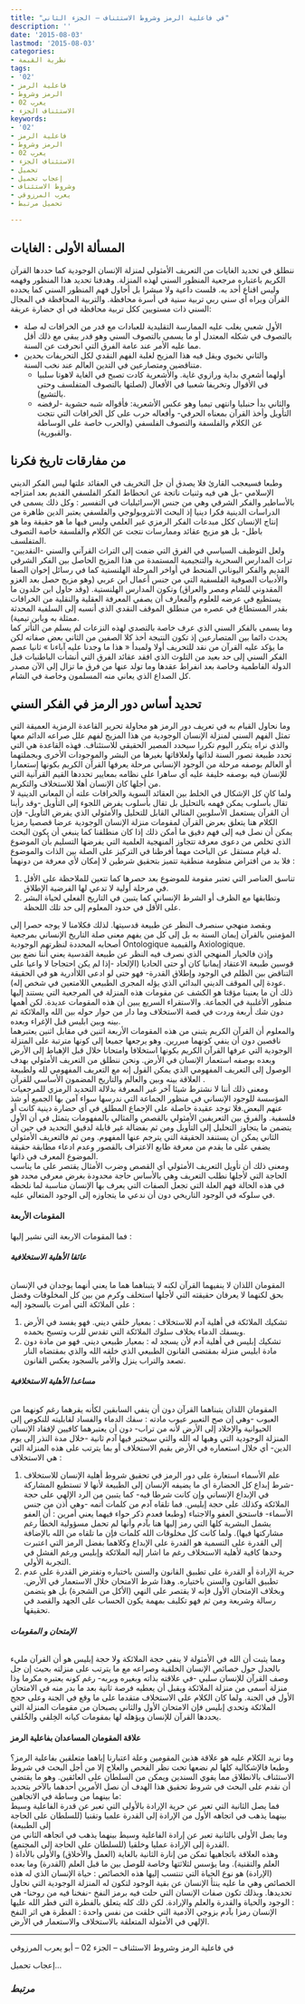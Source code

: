 ```yaml
---
title: "في فاعلية الرمز وشروط الاستئناف – الجزء الثاني"
description: ''
date: '2015-08-03'
lastmod: '2015-08-03'
categories:
- نظرية القيمة
tags:
- '02'
- فاعلية الرمز
- الرمز وشروط
- 02 يعرب
- الاستئناف الجزء
keywords:
- '02'
- فاعلية الرمز
- الرمز وشروط
- 02 يعرب
- الاستئناف الجزء
- تحميل
- إعجاب تحميل
- وشروط الاستئناف
- يعرب المرزوقي
- تحميل مرتبط

---
```

## **المسألة الأولى : الغايات**

ننطلق في تحديد الغايات من التعريف الأمثولي لمنزلة الإنسان الوجودية كما حددها القرآن الكريم باعتباره مرجعية المنظور السني لهذه المنزلة. وهدفنا تحديد هذا المنظور وفهمه وليس اقناع أحد به. فلست داعية ولا مبشرا بل أحاول فهم المنظور السني كما يحدده القرآن ويراه أي سني ربي تربية سنية في أسرة محافظة. والتربية المحافظة في المجال السني ذات مستويين ككل تربية محافظة في أي حضارة عريقة:

* الأول شعبي يغلب عليه الممارسة التقليدية للعبادات مع قدر من الخرافات له صلة بالتصوف في شكله المعتدل أو ما يسمى بالتصوف السني وهو قدر يبقى مع ذلك أقل مما عليه الأمر عند عامة الفرق التي انحرفت عن السنة.
* والثاني نخبوي ويقل فيه هذا المزيج لغلبة الفهم النقدي لكل التحريفات بحدين متناقضين ومتصارعين في التدين العالم عند نخب السنة.
  + أولهما أشعري بداية ورازوي غاية. والأشعرية كادت تصبح في الغاية لاهوتا سلبيا في الأقوال وتخريفا شعبيا في الأفعال (لصلتها بالتصوف المتفلسف وحتى بالتشيع).
  + والثاني بدأ حنبليا وانتهى تيميا وهو عكس الأشعرية: فأقواله شبه حشوية -لرفضه التأويل وأخذ القرآن بمعناه الحرفي- وأفعاله حرب على كل الخرافات التي نتجت عن الكلام والفلسفة والتصوف الفلسفي (والحرب خاصة على الوساطة والقبورية).

## **من مفارقات تاريخ فكرنا**

وطبعا فسيعجب القارئ فلا يصدق أن جل التخريف في العقائد علتها ليس الفكر الديني الإسلامي -بل هي فيه وثنيات ناتجة عن انحطاط الفكر الفلسفي القديم بعد امتزاجه بالأساطير والفكر الشرقي وهي من جنس الإسرائيليات في التفسير : وكل ذلك يسمى في الدراسات الدينية فكرا دينيا إذ البحث الانثروبولوجي والفلسفي يعتبر الدين ظاهرة من إنتاج الإنسان ككل مبدعات الفكر الرمزي غير العلمي وليس فيها ما هو حقيقة وما هو باطل- بل هو مزيج عقائد وممارسات نتجت عن الكلام والفلسفة خاصة التصوف المتفلسف.  
ولعل التوظيف السياسي في الفرق التي ضمت إلى التراث القرآني والسني -النقديين- تراث المدارس السحرية والتنجيمية المستمدة من هذا المزيج الحاصل بين الفكر الشرقي القديم والفكر اليوناني المنحط في أواخر المرحلة الهلنستية كما في رسائل إخوان الصفا والأدبيات الصوفية الفلسفية التي من جنس أعمال ابن عربي (وهو مزيج حصل بعد الغزو المقدوني للشام ومصر والعراق) وتكون المدارس الهلنستية. (وقد حاول ابن خلدون ما يستطيع في عرضه للعلوم والمعارف أن يصفي المعرفة العقلية والنقلية من الخرافات بقدر المستطاع في عصره من منطلق الموقف النقدي الذي أنسبه إلى السلفية المحدثة ممثلة به وبابن تيمية).  
وما يسمى بالفكر السني الذي عرف خاصة بالتصدي لهذه النزعات لم يسلم من التأثر كما يحدث دائما بين المتصارعين إذ تكون النتيجة أخذ كلا الصفين من الثاني بعض صفاته لكن ما يؤكد عليه القرآن من نقد للتحريف أولا ولمبدأ « هذا ما وجدنا عليه آباءنا » ثانيا عصم الفكر السني إلى حد بعيد من التلوث الذي افقد عقائد الفرق التي أنشأت الباطنيات قبل الدولة الفاطمية وخاصة بعد انفراط عقدها وما تولد عنها من فرق ما تزال إلى الآن مصدر كل الصداع الذي يعاني منه المسلمون وخاصة في الشام.

## **تحديد أساس دور الرمز في الفكر السني**

وما نحاول القيام به في تعريف دور الرمز هو محاولة تحرير القاعدة الرمزية العميقة التي تمثل الفهم السني لمنزلة الإنسان الوجودية من هذا المزيج لفهم علل صراعه الدائم معها والذي نراه يتكرر اليوم تكررا سيحدد المصير الحقيقي للاستئناف. فهذه القاعدة هي التي تحدد طبيعة تصور السنة لذاتها ولعلاقاتها بغيرها من البشر والموجودات الأخرى وبجملتهما أو العالم بوصفه مرحلة من الوجود الإنساني مرحلة يعرفها القرآن الكريم بكونها إستعمارا للإنسان فيه بوصفه خليفة عليه أي ساهرا على نظامه بمعايير تحددها القيم القرآنية التي من أجلها كان الإنسان أهلا للاستخلاف والتكريم.  
ولما كان كل الإشكال في الخلط بين العقائد السوية والخرافات علته أن المعاني الدينية لا تقال بأسلوب يمكن فهمه بالتحليل بل تقال بأسلوب يفرض اللجوء إلى التأويل -وقد رأينا أن القرآن يستعمل الأسلوبين المثالي القابل للتحليل والأمثولي الذي يفرض التأويل- فإن الكلام هنا يتعلق بعرض القرآن لمقومات منزلة الإنسان الوجودية عرضا قصصيا رمزيا يمكن أن نصل فيه إلى فهم دقيق ما أمكن ذلك إذا كان منطلقنا كما ينبغي أن يكون البحث الذي تخلص من دعوى معرفة تتجاوز المنهجية العلمية التي يفرضها التسليم بأن الموضوع له قيام مستقل عن الباحث مهما أفرطنا في التركيز على الصلة بين الذات والموضوع.  
فلا بد من افتراض منظومة منطقية تتميز بتحقيق شرطين لا إمكان لأي معرفة من دونهما :

1. تناسق العناصر التي تعتبر مقومة للموضوع بعد حصرها كما تتعين للملاحظة على الأقل في مرحلة أولية لا تدعي لها الفرضية الإطلاق.
2. وتطابقها مع الظرف أو الشرط الإنساني كما يتبين في التاريخ الفعلي لحياة البشر على الأقل في حدود المعلوم إلى حد تلك اللحظة.

وبقصد منهجي سنصرف النظر عن طبيعة قدسيتها. لذلك فكلامنا لا يوجه حصرا إلى المؤمنين بالقرآن إيمان السنة به بل إلى كل من يفهم معنى صلة التاريخ الإنساني بمرجعية أصحابه المحددة لنظرتهم الوجودية Ontologique والقيمية Axiologique.  
وإذن فالخيار المنهجي الذي نصرف فيه النظر عن طبيعة القدسية يعني أننا نضع بين قوسين طبيعة الاعتقاد إيمانيا كان أو حتى الحاديا (الإلحاد -إذا لم يكن احتجاجا لا واعيا على التناقض بين الظلم في الوجود وإطلاق القدرة- فهو حتى لو ادعى اللاأدرية هو في الحقيقة عودة إلى الموقف الديني البدائي الذي يؤله المجرى الطبيعي اللامتعين في شخص إله).  
ذلك أن ما يعنينا مؤقتا هو الكشف عن مقومات هذه المنزلة في المرجعية التي يستند إليها منظور الأغلبية في الجماعة. والاستقراء السريع يبين أن هذه المقومات عديدة. لكن أهمها دون شك أربعة وردت في قصة الاستخلاف وما دار من حوار حوله بين الله والملائكة ثم بينه وبين ابليس قبل الإغراء وبعده.  
والمعلوم أن القرآن الكريم يتبنى من هذه المقومات الأربعة اثنين في مقابل اثنين يعتبرهما ناقصين دون أن ينفي كونهما مبررين. وهو يرجعها جميعا إلى كونها مترتبة على المنزلة الوجودية التي عرفها القرآن الكريم بكونها استخلافا وامتحانا خلال قبل الإهباط إلى الأرض وبعده بوصفه استعمار الإنسان في الأرض. ونحن ننطلق من التعريف الأمثولي بهدف الوصول إلى التعريف المفهومي الذي يمكن القول إنه مع التعريف المفهومي لله ولطبيعة العلاقة بينه وبين والعالم والتاريخ المضمون الأساسي للقرآن .  
ومعنى ذلك أننا لا نشترط شيئا آخر غير المعرفة بدلالة التحديد الرمزي للمرجعيات المؤسسة للوجود الإنساني في منظور الجماعة التي ندرسها سواء آمن بها الجميع أو شذ عنهم البعض.فلا توجد عقيدة حاصلة على الإجماع المطلق في أي حضارة دينية كانت أو فلسفية. والفرق بين التعريفين الأمثولي بالقصص والمثالي بالمفهومات يتمثل في أن الأول يتضمن ما يتجاوز التحليل إلى التأويل ومن ثم بفضالة غير قابلة لدقيق التحديد في حين أن الثاني يمكن أن يستنفد الحقيقة التي يترجم عنها المفهوم. ومن ثم فالتعريف الأمثولي يضفي على ما يقدم من معرفة طابع الاعتراف بالقصور وعدم ادعاء مطابقة حقيقة الموضوع المعرف في ذاتها.  
ومعنى ذلك أن تأويل التعريف الأمثولي أي القصص وضرب الأمثال يقتصر على ما يناسب الحاجة التي لأجلها نطلب التعريف وهي بالأساس حاجة محدودة بغرض معرفي محدد هو في هذه الحالة فهم العلة التي تجعل الصفات التي يعرف بها الإنسان مناسبة لما نلحظه في سلوكه في الوجود التاريخي دون أن ندعي ما يتجاوزه إلى الوجود المتعالي عليه.

#### **المقومات الأربعة**

فما المقومات الاربعة التي نشير إليها :

###### **عائقا الأهلية الاستخلافية**

المقومان اللذان لا ينفيهما القرآن لكنه لا يتبناهما هما ما يعني أنهما يوجدان في الإنسان بحق لكنهما لا يعرفان حقيقته التي لأجلها استخلف وكرم من بين كل المخلوقات وفضل على الملائكة التي أمرت بالسجود إليه :

1. تشكيك الملائكة في أهلية آدم للاستخلاف : بمعيار خلقي ديني. فهو يفسد في الأرض ويسفك الدماء بخلاف سلوك الملائكة التي تقدس للرب وتسبح بحمده.
2. تشكيك إبليس في أهلية آدم لأن يسجد له : بمعيار طبيعي ديني. فهو من مادة دون مادة ابليس منزلة بمقتضى القانون الطبيعي الذي خلقه الله والذي بمقتضاه النار تصعد والتراب ينزل والأمر بالسجود يعكس القانون.

###### **مساعدا الأهلية الاستخلافية**

المقومان اللذان يتبناهما القرآن دون أن ينفي السابقين لكأنه يقرهما رغم كونهما من العيوب -وهي إن صح التعبير عيوب مادته : سفك الدماء والفساد لقابليته للنكوص إلى الحيوانية والإخلاد إلى الأرض لأنه من تراب- دون أن يعتبرهما كافيين لإفقاد الإنسان المنزلة الوجودية التي وهبها له الله والتي سيختبر فيها آدم ثانية -خلال مدة النذر إلى يوم الدين- أي خلال استعماره في الأرض بقيم الاستخلاف أو بما يترتب على هذه المنزلة التي هي الاستخلاف :

1. علم الأسماء استعارة على دور الرمز في تحقيق شروط أهلية الإنسان للاستخلاف -شرط إبداع كل الحضارة أي ما يضيفه الإنسان إلى الطبيعة لأنها لا تستطيع المشاركة في الإبداع الإنساني وإن كانت شرطا فيه- كما يتبين من الرد الإلهي على حجة الملائكة وكذلك على حجة إبليس. فما تلقاه آدم من كلمات أتمه -وهي أذن من جنس الأسماء- فاستحق العفو والاجتباء (وطبعا فعدم ذكر حواء فيهما يعني أمرين : أن العفو يشمل البشرية كلها التي رمز إليها هنا بآدم وأنها لم تحمل مسؤولية الخطأ رغم مشاركتها فيها). ولما كانت كل مخلوقات الله كلمات فإن ما تلقاه من الله بالإضافة إلى القدرة على التسمية هو القدرة على الإبداع وكلاهما بفضل الرمز التي اعتبرت وحدها كافية لأهلية الاستخلاف رغم ما اشار إليه الملائكة وإبليس ورغم الفشل في التجربة الأولى.
2. حرية الإرادة أو القدرة على تطبيق القانون والسنن باختياره وتفترض القدرة على عدم تطبيق القانون والسنن باختياره. وهذا شرط الامتحان خلال الاستعمار في الأرض. وبخلاف الإمتحان الأول فإنه لا يقتصر على النهي (الأكل من الشجرة) بل هو يتضمن رسالة وشريعة ومن ثم فهو تكليف بمهمة يكون الحساب على الجهد والقصد في تحقيقها.

###### **الإمتحان و المقومات**

ومما يثبت أن الله في الأمثولة لا ينفي حجة الملائكة ولا حجة إبليس هو أن القرآن مليء بالجدل حول خصائص الإنسان الخلقية وصراعه مع ما يترتب على منزلته بحيث إن جل وصف القرآن للإنسان سلبي -في علاقته بذاته وبغيره وبربه- رغم كونه يعتبره مكرما وذا منزلة أسمى من منزلة الملائكة ويقبل أن يعطيه فرصة ثانية بعد ما بدر منه في الامتحان الأول في الجنة. ولما كان الكلام على الاستخلاف متقدما على ما وقع في الجنة وعلى حجج الملائكة وتحدي إبليس فإن الامتحان الأول والثاني يصبحان من مقومات المنزلة التي يحددها القرآن للإنسان ويؤهله لها بمقومات كيانه الخِلقي والخُلقي.

#### **علاقة المقومان المساعدان بفاعلية الرمز**

وما نريد الكلام عليه هو علاقة هذين المقومين وعلة اعتبارنا إياهما متعلقين بفاعلية الرمز؟ وطبعا فالإشكالية كلها لم نضعها تحت نظر الفحص والعلاج إلا من أجل البحث في شروط الاستئناف بالانطلاق مما يقوي السندين ويمكن من السلطان على العائقين. وهو ما يقتضي أن نقدم على البحث في شروط تحقيق هذا الهدف أن نصل الأمرين أحدهما بالآخر بتحديد ما بينهما من وساطة في الاتجاهين:  
فما يصل الثانية التي تعبر عن حرية الإرادة بالأولى التي تعبر عن قدرة الفاعلية وسيط بينهما يذهب في اتجاهه الأول من الإرادة إلى القدرة علميا وتقنيا (للسلطان على الحاجة إلى الطبيعة)  
وما يصل الأولى بالثانية تعبر عن إرادة الفاعلية وسيط بينهما يذهب في اتجاهه الثاني من القدرة إلى الإرادة عمليا وخلقيا (للسلطان على الحاجة إلى المجتمع).  
وهذه العلاقة باتجاهيها تمكن من إنارة الثانية بالغاية (العمل والأخلاق) والأولى بالأداة ( العلم والتقنية). وما يؤسس لثلاثتها وخاصة للوصل بين ما قبل العلم (القدرة) وما بعده (الإرادة) هو نوع الحياة التي تنتسب إليها هذه الخصائص : حياة الإنسان الذي له هذه الخصائص وهي ما عليه ينتأ الإنسان عن بقية الوجود لتكون له المنزلة الوجودية التي نحاول تحديدها. وبذلك تكون صفات الإنسان التي حلت فيه برمز النفخ -نفخنا فيه من روحنا- هي : الوجود والحياة والقدرة والعلم والإرادة. لكن ذلك كله يتعلق بالفطرة التي فطر الله عليها الإنسان رمزا بآدم بزوجي الآدمية التي خلقت من نفس واحدة : الفطرة هي اثر النفخ الإلهي في الأمثولة المتعلقة بالاستخلاف والاستعمار في الأرض.

---

في فاعلية الرمز وشروط الاستئناف – الجزء 02 – أبو يعرب المرزوقي

إعجاب تحميل...

### *مرتبط*